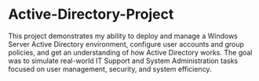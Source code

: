 # Active-Directory-Project
This project demonstrates my ability to deploy and manage a Windows Server Active Directory environment, configure user accounts and group policies, and get an understanding of how Active Directory works. The goal was to simulate real-world IT Support and System Administration tasks focused on user management, security, and system efficiency.
